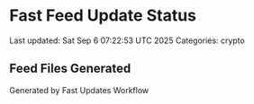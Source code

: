 # Fast Feed Update Status
Last updated: Sat Sep  6 07:22:53 UTC 2025
Categories: crypto

## Feed Files Generated

Generated by Fast Updates Workflow
